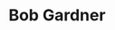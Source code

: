 ---
layout: post
title: Bob Gardner
school: NYU
major: Major?
image: https://static.squarespace.com/static/50354720c4aa2d2d3150d3d8/t/522fac76e4b0ad0c9682b4e2/1378856054208/Bob%20Gardner.png?format=300w
position: HackNights
positionURL: http://www.techatnyu.org/position
twitter: boppers327
email: t@NYU email?
graduate: 2016
weight: 3
---